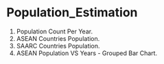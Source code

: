 # Population_Estimation
1. Population Count Per Year.
2. ASEAN Countries Population.
3. SAARC Countries Population.
4. ASEAN Population VS Years - Grouped Bar Chart.

